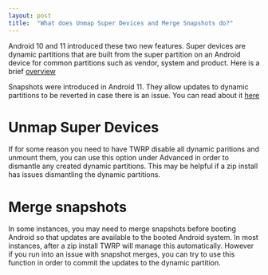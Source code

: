 ```yaml
---
layout: post
title:  "What does Unmap Super Devices and Merge Snapshots do?"
---
```


Android 10 and 11 introduced these two new features. Super devices are dynamic partitions that are built from the super partition on an Android device for common partitions such as vendor, system and product. Here is a brief [overview](https://source.android.com/devices/tech/ota/dynamic_partitions)

Snapshots were introduced in Android 11. They allow updates to dynamic partitions to be reverted in case there is an issue. You can read about it [here](https://source.android.com/devices/tech/ota/virtual_ab)

# Unmap Super Devices
If for some reason you need to have TWRP disable all dynamic paritions and unmount them, you can use this option under Advanced in order to dismantle any created dynamic partitions. This may be helpful if a zip install has issues dismantling the dynamic partitions.

# Merge snapshots
In some instances, you may need to merge snapshots before booting Android so that updates are available to the booted Android system. In most instances, after a zip install TWRP will manage this automatically. However if you run into an issue with snapshot merges, you can try to use this function in order to commit the updates to the dynamic partition.


